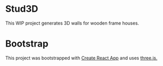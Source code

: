 # Stud3D

 This WIP project generates 3D walls for wooden frame houses.

 # Bootstrap

 This project was bootstrapped with [Create React App](https://github.com/facebook/create-react-app) and uses [three.js.](https://threejs.org/)
